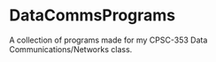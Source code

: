 # DataCommsPrograms
A collection of programs made for my CPSC-353 Data Communications/Networks class.
